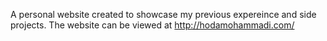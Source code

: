 A personal website created to showcase my previous expereince and side projects. 
The website can be viewed at http://hodamohammadi.com/